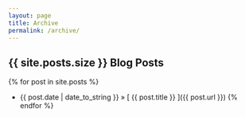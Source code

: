 ```yaml
---
layout: page
title: Archive
permalink: /archive/
---
```


## {{ site.posts.size }} Blog Posts

{% for post in site.posts %}
  * {{ post.date | date_to_string }} &raquo; [ {{ post.title }} ]({{ post.url }})
{% endfor %}